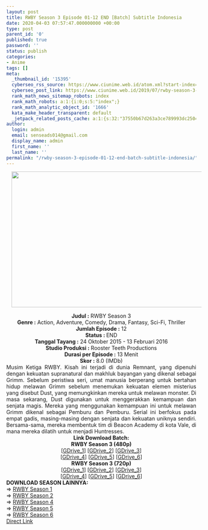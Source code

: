 ```yaml
---
layout: post
title: RWBY Season 3 Episode 01-12 END [Batch] Subtitle Indonesia
date: 2020-04-03 07:57:47.000000000 +00:00
type: post
parent_id: '0'
published: true
password: ''
status: publish
categories:
- Anime
tags: []
meta:
  _thumbnail_id: '15395'
  cyberseo_rss_source: https://www.ciunime.web.id/atom.xml?start-index=3151&max-results=150
  cyberseo_post_link: https://www.ciunime.web.id/2019/07/rwby-season-3-episode-01-12-end-batch.html
  rank_math_news_sitemap_robots: index
  rank_math_robots: a:1:{i:0;s:5:"index";}
  rank_math_analytic_object_id: '1666'
  kata_make_header_transparent: default
  _jetpack_related_posts_cache: a:1:{s:32:"37550b67d263a3ce789993dc25046c5f";a:2:{s:7:"expires";i:1657631057;s:7:"payload";a:0:{}}}
author:
  login: admin
  email: senseads014@gmail.com
  display_name: admin
  first_name: ''
  last_name: ''
permalink: "/rwby-season-3-episode-01-12-end-batch-subtitle-indonesia/"
---
```

<div class="separator" style="clear: both; text-align: center;"><a href="https://1.bp.blogspot.com/-Df7Jt_6CQXY/XS-EVh_00JI/AAAAAAAAb70/sBXN1yjycW0mzqYFowUR1E-L9gWrCU24wCLcBGAs/s1600/RWBY%2BSeason%2B3.png" imageanchor="1" style="margin-left: 1em; margin-right: 1em;"><img border="0" data-original-height="720" data-original-width="1280" height="360" src="{{ site.baseurl }}/assets/2020/04/RWBY%2BSeason%2B3.png" width="640" /></a></div>
<p>
<div style="text-align: center;"><b>Judul</b><b><b> </b>:</b> RWBY Season 3</div>
<div style="text-align: center;"><b><b>Genre :</b></b> Action, Adventure, Comedy, Drama, Fantasy, Sci-Fi, Thriller</div>
<div style="text-align: center;"><b>Jumlah Episode :</b> 12<br /><b>Status :&nbsp;</b>END<br /><b>Tanggal Tayang :</b> 24 Oktober 2015 - 13 Februari 2016<br /><b>Studio Produksi :</b> Rooster Teeth Productions<br /><b>Durasi per Episode :</b> 13 Menit</div>
<div style="text-align: center;"><b>Skor :</b>&nbsp;8.0 (IMDb)</div>
<div style="text-align: center;"></div>
<div style="text-align: justify;">Musim Ketiga RWBY. Kisah ini terjadi di dunia Remnant, yang dipenuhi dengan kekuatan supranatural dan makhluk bayangan yang dikenal sebagai Grimm. Sebelum peristiwa seri, umat manusia berperang untuk bertahan hidup melawan Grimm sebelum menemukan kekuatan elemen misterius yang disebut Dust, yang memungkinkan mereka untuk melawan monster. Di masa sekarang, Dust digunakan untuk menggerakkan kemampuan dan senjata magis. Mereka yang menggunakan kemampuan ini untuk melawan Grimm dikenal sebagai Pemburu dan Pemburu. Serial ini berfokus pada empat gadis, masing-masing dengan senjata dan kekuatan uniknya sendiri. Bersama-sama, mereka membentuk tim di Beacon Academy di kota Vale, di mana mereka dilatih untuk menjadi Huntresses.</div>
<div style="text-align: justify;"></div>
<div style="text-align: justify;"></div>
<div style="text-align: center;"><b>Link Download Batch:</b></div>
<div style="text-align: center;"><b>RWBY Season 3 (480p)</b></div>
<div style="text-align: center;">[<a href="https://drive.google.com/uc?export=download&amp;id=1qPVNGaGRwTTFH2eDV7k5CiU1BtWBCiTc" target="_blank" rel="noopener">GDrive_1</a>] [<a href="https://drive.google.com/uc?export=download&amp;id=1bOrSwBD_vRXUjFqobf5jX9GfaxCru_LR" target="_blank" rel="noopener">GDrive_2</a>] [<a href="https://drive.google.com/uc?export=download&amp;id=1oJBo0_WKjRtTVeXC9APnjTvuuqlfiIqs" target="_blank" rel="noopener">GDrive_3</a>]<br />[<a href="https://drive.google.com/uc?export=download&amp;id=194jpWeIUlj4b_hs1Z2s2-8sJN6WVOmK7" target="_blank" rel="noopener">GDrive_4</a>] [<a href="https://drive.google.com/uc?export=download&amp;id=1LinphGtQXyAwXHfJEtLtwhXP98y2kcVt" target="_blank" rel="noopener">GDrive_5</a>] [<a href="https://drive.google.com/uc?export=download&amp;id=1eX_1RAQ2k07JKiVec4C1dTxg8txPwkx3" target="_blank" rel="noopener">GDrive_6</a>]</div>
<div style="text-align: center;"><b>RWBY Season 3 (720p)</b><br />[<a href="https://drive.google.com/uc?export=download&amp;id=1yQygTjuJO0xTI6x6732wi4WiSzZyWek9" target="_blank" rel="noopener">GDrive_1</a>] [<a href="https://drive.google.com/uc?export=download&amp;id=1_VPd84Cz76kKuhRdKVcFrSPa1pOry24G" target="_blank" rel="noopener">GDrive_2</a>] [<a href="https://drive.google.com/uc?export=download&amp;id=1mszlpyBoAy_LIbFSAEORgceeZDP6og23" target="_blank" rel="noopener">GDrive_3</a>]<br />[<a href="https://drive.google.com/uc?export=download&amp;id=1qaTYx7RkJFE1g-1Lz973k8OTPy6nPtpO" target="_blank" rel="noopener">GDrive_4</a>] [<a href="https://drive.google.com/uc?export=download&amp;id=1_XxdC-B907xfwcGAr3tV_pUamz0R3hij" target="_blank" rel="noopener">GDrive_5</a>] [<a href="https://drive.google.com/uc?export=download&amp;id=1VjBDe2AlCXFeJY-RRetYcafFJd0BB2ve" target="_blank" rel="noopener">GDrive_6</a>]
<div style="text-align: left;"></div>
<div style="text-align: left;">
<div style="text-align: left;"><b>DOWNLOAD SEASON LAINNYA:</b></div>
<div style="text-align: left;"></div>
<div style="text-align: left;">=&gt;&nbsp;<a href="https://www.ciunime.web.id/2019/07/rwby-season-1-episode-01-16-end-batch.html" target="_blank" rel="noopener">RWBY Season 1</a></div>
<div style="text-align: left;">=&gt;&nbsp;<a href="https://www.ciunime.web.id/2019/07/rwby-season-2-episode-01-12-end-batch.html" target="_blank" rel="noopener">RWBY Season 2</a></div>
<div style="text-align: left;">=&gt;&nbsp;<a href="https://www.ciunime.web.id/2019/07/rwby-season-4-episode-01-12-end-batch.html" target="_blank" rel="noopener">RWBY Season 4</a></div>
<div style="text-align: left;">=&gt;&nbsp;<a href="https://www.ciunime.web.id/2019/07/rwby-season-5-episode-01-14-end-batch.html" target="_blank" rel="noopener">RWBY Season 5</a><br />=&gt;&nbsp;<a href="https://www.ciunime.web.id/2019/09/rwby-season-6-episode-01-13-end-batch.html" target="_blank" rel="noopener">RWBY Season 6</a></div>
<div style="text-align: left;"></div>
</div>
</div>
<link rel="stylesheet" href="https://cdnjs.cloudflare.com/ajax/libs/font-awesome/4.7.0/css/font-awesome.min.css" />
<div class="divbtn"> <a href="https://handymansurrender.com/fihup8buzv?key=94550f7ce39444073321dde3b8782f97" class="btn"><i class="fa fa-download"></i> Direct Link</a> </div>
